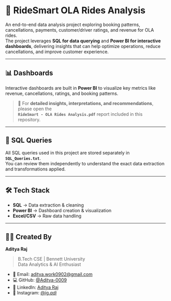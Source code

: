# 🚖 RideSmart OLA Rides Analysis  

An end-to-end data analysis project exploring booking patterns, cancellations, payments, customer/driver ratings, and revenue for OLA rides.  
The project leverages **SQL for data querying** and **Power BI for interactive dashboards**, delivering insights that can help optimize operations, reduce cancellations, and improve customer experience.  

---

## 📊 Dashboards  
Interactive dashboards are built in **Power BI** to visualize key metrics like revenue, cancellations, ratings, and booking patterns.  

> 🔎 For **detailed insights, interpretations, and recommendations**, please open the  
**`RideSmart - OLA Rides Analysis.pdf`** report included in this repository.  

---

## 📂 SQL Queries  
All SQL queries used in this project are stored separately in **`SQL_Queries.txt`**.  
You can review them independently to understand the exact data extraction and transformations applied.  

---

## 🛠 Tech Stack  
- **SQL** → Data extraction & cleaning  
- **Power BI** → Dashboard creation & visualization  
- **Excel/CSV** → Raw data handling  

---

## 👨‍💻 Created By  

**Aditya Raj**  
> B.Tech CSE | Bennett University  
> Data Analytics & AI Enthusiast  

- 📧 Email: [aditya.work0902@gmail.com](mailto:aditya.work0902@gmail.com)  
- 💻 GitHub: [@Aditya-0009](https://github.com/Aditya-0009)  
- 👔 LinkedIn: [Aditya Raj](https://www.linkedin.com/in/aditya-raj-0009/)  
- 📸 Instagram: [@ig._adi_](https://www.instagram.com/ig._adi_/)
